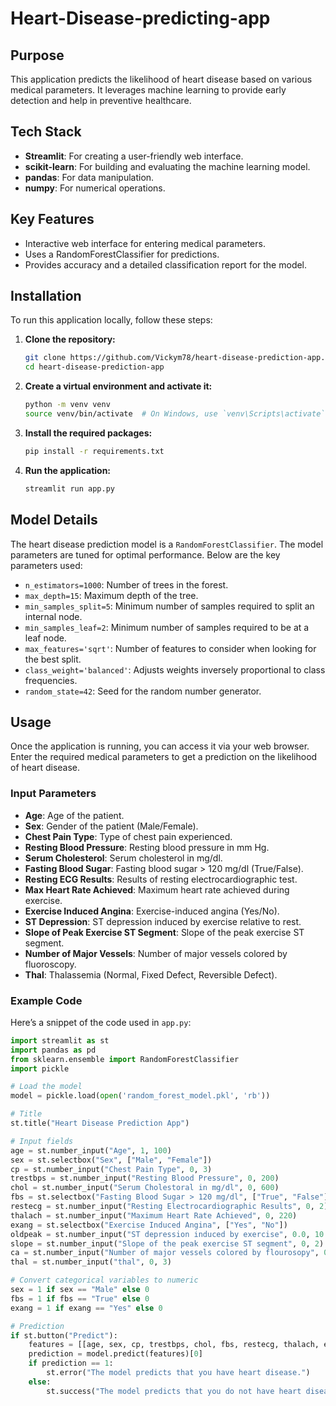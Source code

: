 ﻿# Heart-Disease-predicting-app

## Purpose

This application predicts the likelihood of heart disease based on various medical parameters. It leverages machine learning to provide early detection and help in preventive healthcare.

## Tech Stack

- **Streamlit**: For creating a user-friendly web interface.
- **scikit-learn**: For building and evaluating the machine learning model.
- **pandas**: For data manipulation.
- **numpy**: For numerical operations.

## Key Features

- Interactive web interface for entering medical parameters.
- Uses a RandomForestClassifier for predictions.
- Provides accuracy and a detailed classification report for the model.

## Installation

To run this application locally, follow these steps:

1. **Clone the repository:**
    ```bash
    git clone https://github.com/Vickym78/heart-disease-prediction-app.git
    cd heart-disease-prediction-app
    ```

2. **Create a virtual environment and activate it:**
    ```bash
    python -m venv venv
    source venv/bin/activate  # On Windows, use `venv\Scripts\activate`
    ```

3. **Install the required packages:**
    ```bash
    pip install -r requirements.txt
    ```

4. **Run the application:**
    ```bash
    streamlit run app.py
    ```

## Model Details

The heart disease prediction model is a `RandomForestClassifier`. The model parameters are tuned for optimal performance. Below are the key parameters used:

- `n_estimators=1000`: Number of trees in the forest.
- `max_depth=15`: Maximum depth of the tree.
- `min_samples_split=5`: Minimum number of samples required to split an internal node.
- `min_samples_leaf=2`: Minimum number of samples required to be at a leaf node.
- `max_features='sqrt'`: Number of features to consider when looking for the best split.
- `class_weight='balanced'`: Adjusts weights inversely proportional to class frequencies.
- `random_state=42`: Seed for the random number generator.

## Usage

Once the application is running, you can access it via your web browser. Enter the required medical parameters to get a prediction on the likelihood of heart disease.

### Input Parameters

- **Age**: Age of the patient.
- **Sex**: Gender of the patient (Male/Female).
- **Chest Pain Type**: Type of chest pain experienced.
- **Resting Blood Pressure**: Resting blood pressure in mm Hg.
- **Serum Cholesterol**: Serum cholesterol in mg/dl.
- **Fasting Blood Sugar**: Fasting blood sugar > 120 mg/dl (True/False).
- **Resting ECG Results**: Results of resting electrocardiographic test.
- **Max Heart Rate Achieved**: Maximum heart rate achieved during exercise.
- **Exercise Induced Angina**: Exercise-induced angina (Yes/No).
- **ST Depression**: ST depression induced by exercise relative to rest.
- **Slope of Peak Exercise ST Segment**: Slope of the peak exercise ST segment.
- **Number of Major Vessels**: Number of major vessels colored by fluoroscopy.
- **Thal**: Thalassemia (Normal, Fixed Defect, Reversible Defect).

### Example Code

Here’s a snippet of the code used in `app.py`:

```python
import streamlit as st
import pandas as pd
from sklearn.ensemble import RandomForestClassifier
import pickle

# Load the model
model = pickle.load(open('random_forest_model.pkl', 'rb'))

# Title
st.title("Heart Disease Prediction App")

# Input fields
age = st.number_input("Age", 1, 100)
sex = st.selectbox("Sex", ["Male", "Female"])
cp = st.number_input("Chest Pain Type", 0, 3)
trestbps = st.number_input("Resting Blood Pressure", 0, 200)
chol = st.number_input("Serum Cholestoral in mg/dl", 0, 600)
fbs = st.selectbox("Fasting Blood Sugar > 120 mg/dl", ["True", "False"])
restecg = st.number_input("Resting Electrocardiographic Results", 0, 2)
thalach = st.number_input("Maximum Heart Rate Achieved", 0, 220)
exang = st.selectbox("Exercise Induced Angina", ["Yes", "No"])
oldpeak = st.number_input("ST depression induced by exercise", 0.0, 10.0)
slope = st.number_input("Slope of the peak exercise ST segment", 0, 2)
ca = st.number_input("Number of major vessels colored by flourosopy", 0, 3)
thal = st.number_input("thal", 0, 3)

# Convert categorical variables to numeric
sex = 1 if sex == "Male" else 0
fbs = 1 if fbs == "True" else 0
exang = 1 if exang == "Yes" else 0

# Prediction
if st.button("Predict"):
    features = [[age, sex, cp, trestbps, chol, fbs, restecg, thalach, exang, oldpeak, slope, ca, thal]]
    prediction = model.predict(features)[0]
    if prediction == 1:
        st.error("The model predicts that you have heart disease.")
    else:
        st.success("The model predicts that you do not have heart disease.")

